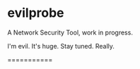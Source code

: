 evilprobe
=========

A Network Security Tool, work in progress.

I'm evil. It's huge. Stay tuned. Really.


===========

